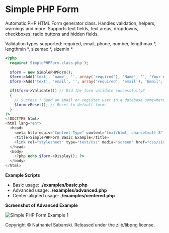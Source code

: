 Simple PHP Form
===============

Automatic PHP HTML Form generator class. Handles validation, helpers, warnings and more. Supports text fields, text areas, dropdowns, checkboxes, radio buttons and hidden fields.

Validation types supported: required, email, phone, number, lengthmax *, lengthmin *, sizemax *, sizemin *

```php
<?php 
  require('SimplePHPForm.class.php'); 
  
  $form = new SimplePHPForm();
  $form->Add('text', 'name', '', array('required'), 'Name', '', 'Your name is required.');
  $form->Add('text', 'email', '', array('required', 'email'), 'Email', '', 'Your email is required.');

  if($form->Validate()) // Did the form validate successfully?
  {
    // Success ! Send an email or register user in a database somewhere...
    $form->Reset(); // Reset to default form.
  }
?>
<!DOCTYPE html>
<html lang="en">
  <head>
    <meta http-equiv="Content-Type" content="text/html; charset=utf-8" />
    <title>SimplePHPForm Basic Example</title>
    <link rel="stylesheet" type="text/css" media="screen" href="css/simplephpform_default.css" />
  </head>
  <body>
    <?php echo $form->Display(); ?>
  </body>
</html> 
```

**Example Scripts**

<ul>
<li>Basic usage: <strong>./examples/basic.php</strong></li>
<li>Advanced usage: <strong>./examples/advanced.php</strong></li>
<li>Center-aligned usage: <strong>./examples/centered.php</strong></li>
</ul>

**Screenshot of Advanced Example**

<img src="http://i.imgur.com/nlanA5R.png" alt="Simple PHP Form Example 1" />

Copyright © Nathaniel Sabanski. Released under the zlib/libpng license.



